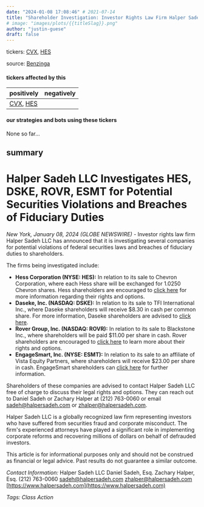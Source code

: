 ```yaml
---
date: "2024-01-08 17:08:46" # 2021-07-14
title: "Shareholder Investigation: Investor Rights Law Firm Halper Sadeh LLC Explores Potential Securities Violations and Breaches of Fiduciary Duties by Select Companies"
# image: "images/plots/{{titleSlag}}.png"
author: "justin-guese"
draft: false
---
```

tickers: <a href='https://finance.yahoo.com/quote/CVX' target='_blank'>CVX</a>, <a href='https://finance.yahoo.com/quote/HES' target='_blank'>HES</a> 

source: <a href='https://www.globenewswire.com/news-release/2024/01/08/2805708/0/en/SHAREHOLDER-INVESTIGATION-Halper-Sadeh-LLC-Investigates-HES-DSKE-ROVR-ESMT.html' target='_blank'>Benzinga</a>

#### tickers affected by this

| positively | negatively |
|------------|------------
| <a href='https://finance.yahoo.com/quote/CVX' target='_blank'>CVX</a>, <a href='https://finance.yahoo.com/quote/HES' target='_blank'>HES</a> |  |

#### our strategies and bots using these tickers

None so far...

## summary

# **Halper Sadeh LLC Investigates HES, DSKE, ROVR, ESMT for Potential Securities Violations and Breaches of Fiduciary Duties**

*New York, January 08, 2024 (GLOBE NEWSWIRE)* - Investor rights law firm Halper Sadeh LLC has announced that it is investigating several companies for potential violations of federal securities laws and breaches of fiduciary duties to shareholders. 

The firms being investigated include:
- **Hess Corporation (NYSE: HES):** In relation to its sale to Chevron Corporation, where each Hess share will be exchanged for 1.0250 Chevron shares. Hess shareholders are encouraged to [click here](https://www.halpersadeh.com) for more information regarding their rights and options.
- **Daseke, Inc. (NASDAQ: DSKE):** In relation to its sale to TFI International Inc., where Daseke shareholders will receive $8.30 in cash per common share. For more information, Daseke shareholders are advised to [click here](https://www.halpersadeh.com).
- **Rover Group, Inc. (NASDAQ: ROVR):** In relation to its sale to Blackstone Inc., where shareholders will be paid $11.00 per share in cash. Rover shareholders are encouraged to [click here](https://www.halpersadeh.com) to learn more about their rights and options.
- **EngageSmart, Inc. (NYSE: ESMT):** In relation to its sale to an affiliate of Vista Equity Partners, where shareholders will receive $23.00 per share in cash. EngageSmart shareholders can [click here](https://www.halpersadeh.com) for further information.

Shareholders of these companies are advised to contact Halper Sadeh LLC free of charge to discuss their legal rights and options. They can reach out to Daniel Sadeh or Zachary Halper at (212) 763-0060 or email sadeh@halpersadeh.com or zhalper@halpersadeh.com.

Halper Sadeh LLC is a globally recognized law firm representing investors who have suffered from securities fraud and corporate misconduct. The firm's experienced attorneys have played a significant role in implementing corporate reforms and recovering millions of dollars on behalf of defrauded investors.

This article is for informational purposes only and should not be construed as financial or legal advice. Past results do not guarantee a similar outcome.

*Contact Information:*
Halper Sadeh LLC
Daniel Sadeh, Esq.
Zachary Halper, Esq.
(212) 763-0060
sadeh@halpersadeh.com
zhalper@halpersadeh.com
[https://www.halpersadeh.com](https://www.halpersadeh.com)

*Tags: Class Action*